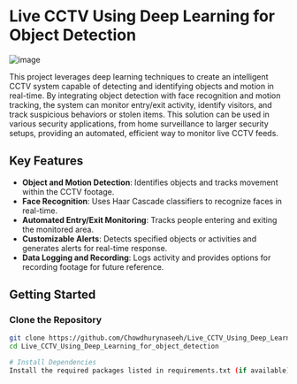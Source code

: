 # Live CCTV Using Deep Learning for Object Detection
![image](https://github.com/user-attachments/assets/c6700c9b-af22-47f2-af47-4be0118d349f)


This project leverages deep learning techniques to create an intelligent CCTV system capable of detecting and identifying objects and motion in real-time. By integrating object detection with face recognition and motion tracking, the system can monitor entry/exit activity, identify visitors, and track suspicious behaviors or stolen items. This solution can be used in various security applications, from home surveillance to larger security setups, providing an automated, efficient way to monitor live CCTV feeds.

## Key Features

- **Object and Motion Detection**: Identifies objects and tracks movement within the CCTV footage.
- **Face Recognition**: Uses Haar Cascade classifiers to recognize faces in real-time.
- **Automated Entry/Exit Monitoring**: Tracks people entering and exiting the monitored area.
- **Customizable Alerts**: Detects specified objects or activities and generates alerts for real-time response.
- **Data Logging and Recording**: Logs activity and provides options for recording footage for future reference.

## Getting Started

### Clone the Repository

```bash
git clone https://github.com/Chowdhurynaseeh/Live_CCTV_Using_Deep_Learning_for_object_detection.git
cd Live_CCTV_Using_Deep_Learning_for_object_detection

# Install Dependencies
Install the required packages listed in requirements.txt (if available) or ensure dependencies like OpenCV, TensorFlow/PyTorch, and relevant deep learning libraries are installed.
